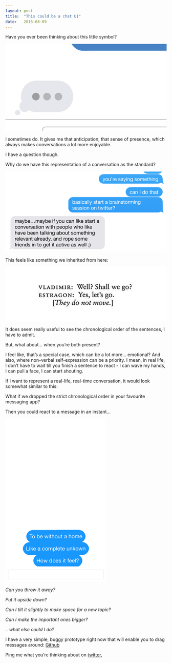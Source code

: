 ```yaml
---
layout: post
title:  "This could be a chat UI"
date:   2015-08-09
---
```

Have you ever been thinking about this little symbol?

![](/content/images/chat/1.gif)


I sometimes do. It gives me that anticipation, that sense of presence, which always makes conversations a lot more enjoyable.

I have a question though.

Why do we have this representation of a conversation as the standard?

![](/content/images/chat/2.png)

This feels like something we inherited from here:

![](/content/images/chat/3.png)

It does seem really useful to see the chronological order of the sentences, I have to admit.

But, what about… when you’re both present?

I feel like, that’s a special case, which can be a lot more… emotional? And also, where non-verbal self-expression can be a priority. I mean, in real life, I don’t have to wait till you finish a sentence to react - I can wave my hands, I can pull a face, I can start shouting.

If I want to represent a real-life, real-time conversation, it would look somewhat similar to this:

What if we dropped the strict chronological order in your favourite messaging app?

Then you could react to a message in an instant...

![](/content/images/chat/4.gif)

*Can you throw it away?*

*Put it upside down?*

*Can I tilt it slightly to make space for a new topic?*

*Can I make the important ones bigger?*

*.. what else could I do?*



I have a very simple, buggy prototype right now that will enable you to drag messages around:
[Github](http://github.com/itchingpixels/physics-chat)

Ping me what you’re thinking about on [twitter](http://twitter.com/itchingpixels), 
